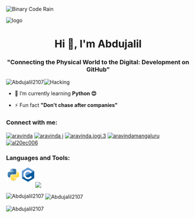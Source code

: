 ![Binary Code Rain](https://videoplasty.com/stock-animation/binary-code-rain-34819)

![logo](https://github.com/Abdujalil2107/Abdujalil2107/blob/main/Blue%20Yellow%20Futuristic%20Virtual%20Technology%20Blog%20Banner%20(1600%20%C3%97%20800%20px).gif)
<h1 align="center">Hi 👋, I'm Abdujalil</h1>
<h3 align="center">"Connecting the Physical World to the Digital: Development on GitHub"</h3>

<img align="right" alt="Hacking" width="400" src="https://media.tenor.com/GfSX-u7VGM4AAAAC/coding.gif">

<p align="left"> <img src="https://komarev.com/ghpvc/?username=Abdujalil2107&label=Profile%20views&color=0e75b6&style=flat" alt="Abdujalil2107" /> </p>

- 🌱 I’m currently learning **Python 😊**

- ⚡ Fun fact **"Don't chase after companies"**

<h3 align="left">Connect with me:</h3>
<p align="left">
<a href="https://twitter.com/Nizomiddinov_A" target="blank"><img align="center" src="https://raw.githubusercontent.com/rahuldkjain/github-profile-readme-generator/master/src/images/icons/Social/twitter.svg" alt="aravinda" height="30" width="40" /></a>
<a href="https://linkedin.com/in/abdujalil-nizomiddinov" target="blank"><img align="center" src="https://raw.githubusercontent.com/rahuldkjain/github-profile-readme-generator/master/src/images/icons/Social/linked-in-alt.svg" alt="aravinda j" height="30" width="40" /></a>
<a href="https://facebook.com/" target="blank"><img align="center" src="https://raw.githubusercontent.com/rahuldkjain/github-profile-readme-generator/master/src/images/icons/Social/facebook.svg" alt="aravinda.jogi.3" height="30" width="40" /></a>
<a href="https://www.youtube.com/" target="blank"><img align="center" src="https://raw.githubusercontent.com/rahuldkjain/github-profile-readme-generator/master/src/images/icons/Social/youtube.svg" alt="aravindamangaluru" height="30" width="40" /></a>
<a href="https://www.codechef.com/" target="blank"><img align="center" src="https://cdn.jsdelivr.net/npm/simple-icons@3.1.0/icons/codechef.svg" alt="al20ec006" height="30" width="40" /></a>
</p>

<h3 align="left">Languages and Tools:</h3>

<p style="font-size: 0;" align="left"> 
    <a href="https://www.python.org/" target="_blank" rel="noreferrer" style="display: inline-block;"> 
        <img src="https://raw.githubusercontent.com/devicons/devicon/master/icons/python/python-original.svg" alt="Python" width="40" height="40"/>
    </a>
    <a href="https://en.wikipedia.org/wiki/C_(programming_language)" target="_blank" rel="noreferrer" style="display: inline-block;">
        <img src="https://raw.githubusercontent.com/devicons/devicon/master/icons/c/c-original.svg" alt="C" width="40" height="40"/>
    </a>
    <a href="https://www.mathworks.com/" target="_blank" rel="noreferrer" style="display: inline-block;"> 
        <img src="https://upload.wikimedia.org/wikipedia/commons/2/21/Matlab_Logo.png" alt="MATLAB" width="40" height="40"/>
    </a> 
</p>

<p><img align="left" src="https://github-readme-stats.vercel.app/api/top-langs?username=Abdujalil2107&show_icons=true&locale=en&layout=compact" alt="Abdujalil2107" /></p>

<p>&nbsp;<img align="center" src="https://github-readme-stats.vercel.app/api?username=Abdujalil2107&show_icons=true&locale=en" alt="Abdujalil2107" /></p>

<p><img align="center" src="https://github-readme-streak-stats.herokuapp.com/?user=Abdujalil2107&" alt="Abdujalil2107" /></p>
